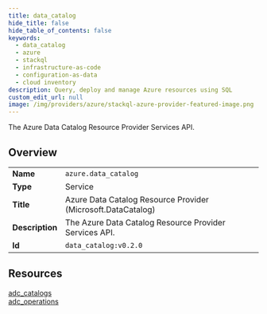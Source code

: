 ```yaml
---
title: data_catalog
hide_title: false
hide_table_of_contents: false
keywords:
  - data_catalog
  - azure
  - stackql
  - infrastructure-as-code
  - configuration-as-data
  - cloud inventory
description: Query, deploy and manage Azure resources using SQL
custom_edit_url: null
image: /img/providers/azure/stackql-azure-provider-featured-image.png
---
```

The Azure Data Catalog Resource Provider Services API.  
    

## Overview
<table><tbody>
<tr><td><b>Name</b></td><td><code>azure.data_catalog</code></td></tr>
<tr><td><b>Type</b></td><td>Service</td></tr>
<tr><td><b>Title</b></td><td>Azure Data Catalog Resource Provider (Microsoft.DataCatalog)</td></tr>
<tr><td><b>Description</b></td><td>The Azure Data Catalog Resource Provider Services API.</td></tr>
<tr><td><b>Id</b></td><td><code>data_catalog:v0.2.0</code></td></tr>
</tbody></table>

## Resources
<div class="row">
<div class="providerDocColumn">
<a href="/providers/azure/data_catalog/adc_catalogs/">adc_catalogs</a><br />
</div>
<div class="providerDocColumn">
<a href="/providers/azure/data_catalog/adc_operations/">adc_operations</a><br />
</div>
</div>
